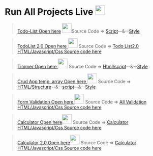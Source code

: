 # Run All Projects Live  <img src="https://cdn-icons-png.flaticon.com/512/4205/4205906.png" width="30px" hight="30px">
> <a href="https://adarshprogrammer.github.io/My-Projects/Todo List/todo.html">Todo-List Open here</a> <img src="https://cdn-icons-png.flaticon.com/512/2490/2490402.png" width="30px" hight="30px">Source Code => <a href="https://github.com/adarshprogrammer/My-Projects/blob/main/Todo%20List/script/script.js">Script</a>--&--<a href="https://github.com/adarshprogrammer/My-Projects/blob/main/Todo%20List/css/Css.css">Style</a>

><a href="https://adarshprogrammer.github.io/My-Projects/calculator 2.0/TodoList 2.0.html">  TodoList 2.0 Open here  </a><img src="https://cdn5.vectorstock.com/i/1000x1000/08/54/todo-list-icon-vector-14270854.jpg" width="30px" hight="30px"> Source Code => <a href="https://github.com/adarshprogrammer/My-Projects/blob/main/TodoList%202.0.html">  Todo List2.0 HTML/Javascript/Css Source code here </a> 

><a href="https://adarshprogrammer.github.io/My-Projects/Timmer/timer and Coundown.html">Timmer Open here </a><img src="https://cdn-icons-png.flaticon.com/512/3003/3003202.png" width="30px" hight="30px"> Source Code => <a href="https://github.com/adarshprogrammer/MyProjects/blob/main/Timmer/timer%20and%20Coundown.html">Html/script</a>--&--<a href="https://github.com/adarshprogrammer/My-Projects/blob/main/Timmer/css.css">Style</a>

><a href="https://adarshprogrammer.github.io/My-Projects/crud application using Temporary array[]/Index.html">Crud App temp. array Open here </a><img src="https://encrypted-tbn0.gstatic.com/images?q=tbn:ANd9GcTg3ADHLa7Vov8vHhZFvxvjQLJUERPr7kwO2Q&usqp=CAU" width="30px" hight="30px"> Source Code =>  <a href="https://github.com/adarshprogrammer/My-Projects/blob/main/crud%20application%20using%20Temporary%20array%5B%5D/Index.html">HTML/Structure</a>--&--<a href="https://github.com/adarshprogrammer/My-Projects/blob/main/crud%20application%20using%20Temporary%20array%5B%5D/SCRIPT/script.js">script</a>--&--<a href="https://github.com/adarshprogrammer/My-Projects/blob/main/crud%20application%20using%20Temporary%20array%5B%5D/CSS/css.css">Style</a>

><a href="https://adarshprogrammer.github.io/My-Projects/Form Validation/login page.html">Form Validation Open here </a><img src="https://thumbs.dreamstime.com/b/validate-icon-trendy-design-style-isolated-white-background-vector-simple-modern-flat-symbol-web-site-mobile-logo-135742684.jpg" width="30px" hight="30px"> Source Code => <a href="https://github.com/adarshprogrammer/My-Projects/tree/main/Form%20Validation">All Validation HTML/Javascript/Css Source code here </a>

><a href="https://adarshprogrammer.github.io/My-Projects/calculator/index.html">Calculator Open here</a><img src="https://iconarchive.com/download/i75811/martz90/circle/calculator.ico" width="30px" hight="30px"> Source Code => <a href="https://github.com/adarshprogrammer/My-Projects/tree/main/calculator">Calculator HTML/Javascript/Css Source code here </a>

><a href="https://adarshprogrammer.github.io/My-Projects/calculator 2.0/index.html">Calculator 2.0 Open here</a><img src="https://encrypted-tbn0.gstatic.com/images?q=tbn:ANd9GcRxektslu25EPS4HZgTkYez08NhXtbXyYhNVg&usqp=CAU" width="30px" hight="30px"> Source Code => <a href="https://github.com/adarshprogrammer/My-Projects/tree/main/calculator%202.0">Calculator HTML/Javascript/Css Source code here </a>  


